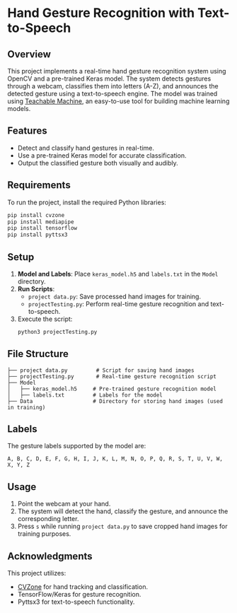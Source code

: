 # Hand Gesture Recognition with Text-to-Speech

## Overview
This project implements a real-time hand gesture recognition system using OpenCV and a pre-trained Keras model. The system detects gestures through a webcam, classifies them into letters (A-Z), and announces the detected gesture using a text-to-speech engine. The model was trained using [Teachable Machine](https://teachablemachine.withgoogle.com/), an easy-to-use tool for building machine learning models.

## Features
- Detect and classify hand gestures in real-time.
- Use a pre-trained Keras model for accurate classification.
- Output the classified gesture both visually and audibly.

## Requirements
To run the project, install the required Python libraries:
```bash
pip install cvzone 
pip install mediapipe
pip install tensorflow
pip install pyttsx3
```

## Setup
1. **Model and Labels**: Place `keras_model.h5` and `labels.txt` in the `Model` directory.
2. **Run Scripts**: 
   - `project data.py`: Save processed hand images for training.
   - `projectTesting.py`: Perform real-time gesture recognition and text-to-speech.
3. Execute the script:
   ```bash
   python3 projectTesting.py
   ```

## File Structure
```
├── project data.py         # Script for saving hand images
├── projectTesting.py       # Real-time gesture recognition script
├── Model
│   ├── keras_model.h5     # Pre-trained gesture recognition model
│   ├── labels.txt         # Labels for the model
├── Data                   # Directory for storing hand images (used in training)
```

## Labels
The gesture labels supported by the model are:
```
A, B, C, D, E, F, G, H, I, J, K, L, M, N, O, P, Q, R, S, T, U, V, W, X, Y, Z
```

## Usage
1. Point the webcam at your hand.
2. The system will detect the hand, classify the gesture, and announce the corresponding letter.
3. Press `s` while running `project data.py` to save cropped hand images for training purposes.

## Acknowledgments
This project utilizes:
- [CVZone](https://github.com/cvzone/cvzone) for hand tracking and classification.
- TensorFlow/Keras for gesture recognition.
- Pyttsx3 for text-to-speech functionality.

